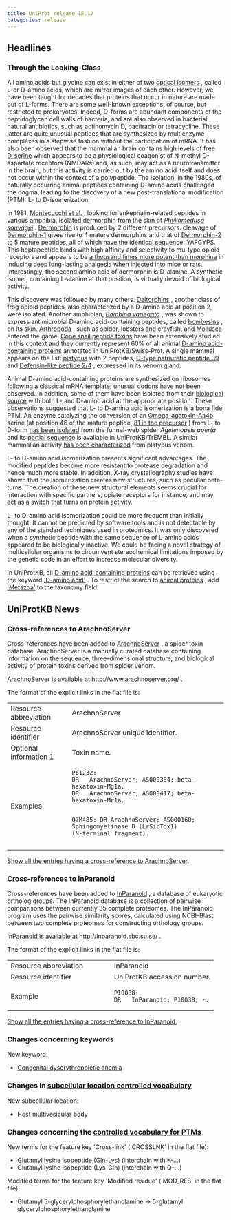 ```yaml
---
title: UniProt release 15.12
categories: release
---
```


## Headlines

### Through the Looking-Glass

All amino acids but glycine can exist in either of two [optical isomers](http://en.wikipedia.org/wiki/Amino_acid#Isomerism) , called L-or D-amino acids, which are mirror images of each other. However, we have been taught for decades that proteins that occur in nature are made out of L-forms. There are some well-known exceptions, of course, but restricted to prokaryotes. Indeed, D-forms are abundant components of the peptidoglycan cell walls of bacteria, and are also observed in bacterial natural antibiotics, such as actinomycin D, bacitracin or tetracycline. These latter are quite unusual peptides that are synthesized by multienzyme complexes in a stepwise fashion without the participation of mRNA. It has also been observed that the mammalian brain contains high levels of free [D-serine](http://www.ncbi.nlm.nih.gov/pubmed/18564180) which appears to be a physiological coagonist of N-methyl D-aspartate receptors (NMDARs) and, as such, may act as a neurotransmitter in the brain, but this activity is carried out by the amino acid itself and does not occur within the context of a polypeptide. The isolation, in the 1980s, of naturally occurring animal peptides containing D-amino acids challenged the dogma, leading to the discovery of a new post-translational modification (PTM): L- to D-isomerization.

In 1981, [Montecucchi et al.](http://www.ncbi.nlm.nih.gov/pubmed/7287299) , looking for enkephalin-related peptides in various amphibia, isolated dermorphin from the skin of [*Phyllomedusa sauvagei*](http://www.uniprot.org/taxonomy/8395) . [Dermorphin](http://www.uniprot.org/uniprot/?query=name:dermorphin+AND+taxonomy:8395) is produced by 2 different precursors: cleavage of [Dermorphin-1](http://www.uniprot.org/uniprot/P05422) gives rise to 4 mature dermorphins and that of [Dermorphin-2](http://www.uniprot.org/uniprot/P05421) to 5 mature peptides, all of which have the identical sequence: YAFGYPS. This heptapeptide binds with high affinity and selectivity to mu-type opioid receptors and appears to be [a thousand times more potent than morphine](http://www.ncbi.nlm.nih.gov/pubmed/7195758) in inducing deep long-lasting analgesia when injected into mice or rats. Interestingly, the second amino acid of dermorphin is D-alanine. A synthetic isomer, containing L-alanine at that position, is virtually devoid of biological activity.

This discovery was followed by many others. [Deltorphins](http://www.uniprot.org/uniprot/?query=taxonomy:%22Metazoa+%5B33208%5D%22+AND+keyword:%22D-amino+acid%22+AND+name:deltorphin) , another class of frog opioid peptides, also characterized by a D-amino acid at position 2, were isolated. Another amphibian, [*Bombina variegata*](http://www.uniprot.org/taxonomy/8348) , was shown to express antimicrobial D-amino acid-containing peptides, called [bombesins](http://www.uniprot.org/uniprot/?query=keyword:%22D-amino+acid%22+AND+taxonomy:8348) , on its skin. [Arthropoda](http://www.uniprot.org/uniprot/?query=keyword:%22D-amino+acid%22+AND+taxonomy:6656) , such as spider, lobsters and crayfish, and [Mollusca](http://www.uniprot.org/uniprot/?query=keyword:%22D-amino+acid%22+taxonomy:6447) entered the game. [Cone snail peptide toxins](http://www.uniprot.org/uniprot/?query=keyword:%22D-amino+acid%22+AND+taxonomy:6490) have been extensively studied in this context and they currently represent 60% of all animal [D-amino acid-containing proteins](http://www.uniprot.org/uniprot/?query=taxonomy:%22Metazoa+%5B33208%5D%22+AND+keyword:%22D-amino+acid%22&by=taxonomy#6656,6447,32523) annotated in UniProtKB/Swiss-Prot. A single mammal appears on the list: [platypus](http://www.uniprot.org/uniprot/?query=keyword:%22D-amino+acid%22+taxonomy:9258) with 2 peptides, [C-type natriuretic peptide 39](http://www.uniprot.org/uniprot/P84715) and [Defensin-like peptide 2/4](http://www.uniprot.org/uniprot/P82140) , expressed in its venom gland.

Animal D-amino acid-containing proteins are synthesized on ribosomes following a classical mRNA template; unusual codons have not been observed. In addition, some of them have been isolated from their [biological source](http://www.ncbi.nlm.nih.gov/pubmed/7973665,8034574) with both L- and D-amino acid at the appropriate position. These observations suggested that L- to D-amino acid isomerization is a bona fide PTM. An enzyme catalyzing the conversion of an [Omega-agatoxin-Aa4b](http://www.uniprot.org/uniprot/P37045) serine (at position 46 of the mature peptide, [81 in the precursor](http://www.uniprot.org/uniprot/P37045#section_features) ) from L- to D-form [has been isolated](http://www.ncbi.nlm.nih.gov/pubmed/7622482) from the funnel-web spider *Agelenopsis aperta* and its [partial sequence](http://www.uniprot.org/uniprot/?query=q9txd8+OR+q9twh3) is available in UniProtKB/TrEMBL. A similar mammalian activity [has been characterized](http://www.ncbi.nlm.nih.gov/pubmed/16480722) from platypus venom.

L- to D-amino acid isomerization presents significant advantages. The modified peptides become more resistant to protease degradation and hence much more stable. In addition, X-ray crystallography studies have shown that the isomerization creates new structures, such as peculiar beta-turns. The creation of these new structural elements seems crucial for interaction with specific partners, opiate receptors for instance, and may act as a switch that turns on protein activity.

L- to D-amino acid isomerization could be more frequent than initially thought. It cannot be predicted by software tools and is not detectable by any of the standard techniques used in proteomics. It was only discovered when a synthetic peptide with the same sequence of L-amino acids appeared to be biologically inactive. We could be facing a novel strategy of multicellular organisms to circumvent stereochemical limitations imposed by the genetic code in an effort to increase molecular diversity.

In UniProtKB, all [D-amino acid-containing proteins](http://www.uniprot.org/uniprot/?query=keyword:%22D-amino+acid%22) can be retrieved using the keyword ['D-amino acid'](http://www.uniprot.org/keywords/KW-0208) . To restrict the search to [animal proteins](http://www.uniprot.org/uniprot/?query=taxonomy:33208+AND+keyword:%22D-amino+acid%22) , add ['Metazoa'](http://www.uniprot.org/taxonomy/33208) to the taxonomy field.

## UniProtKB News

### Cross-references to ArachnoServer

Cross-references have been added to [ArachnoServer](http://www.arachnoserver.org/) , a spider toxin database. ArachnoServer is a manually curated database containing information on the sequence, three-dimensional structure, and biological activity of protein toxins derived from spider venom.

ArachnoServer is available at <http://www.arachnoserver.org/> .

The format of the explicit links in the flat file is:

<table><colgroup><col style="width: 28%" /><col style="width: 71%" /></colgroup><tbody><tr class="odd"><td>Resource abbreviation</td><td>ArachnoServer</td></tr><tr class="even"><td>Resource identifier</td><td>ArachnoServer unique identifier.</td></tr><tr class="odd"><td>Optional information 1</td><td>Toxin name.</td></tr><tr class="even"><td>Examples</td><td><pre><code>P61232:
DR   ArachnoServer; AS000384; beta-hexatoxin-Mg1a.
DR   ArachnoServer; AS000417; beta-hexatoxin-Mr1a.

Q7M485:
DR   ArachnoServer; AS000160; Sphingomyelinase D (LrSicTox1) (N-terminal fragment).</code></pre></td></tr></tbody></table>

[Show all the entries having a cross-reference to ArachnoServer.](http://www.uniprot.org/uniprot/?query=database%3AArachnoServer&sort=score)

### Cross-references to InParanoid

Cross-references have been added to [InParanoid](http://inparanoid.sbc.su.se/) , a database of eukaryotic ortholog groups. The InParanoid database is a collection of pairwise comparisons between currently 35 complete proteomes. The InParanoid program uses the pairwise similarity scores, calculated using NCBI-Blast, between two complete proteomes for constructing orthology groups.

InParanoid is available at <http://inparanoid.sbc.su.se/> .

The format of the explicit links in the flat file is:

<table><colgroup><col style="width: 50%" /><col style="width: 50%" /></colgroup><tbody><tr class="odd"><td>Resource abbreviation</td><td>InParanoid</td></tr><tr class="even"><td>Resource identifier</td><td>UniProtKB accession number.</td></tr><tr class="odd"><td>Example</td><td><pre><code>P10038:
DR   InParanoid; P10038; -.</code></pre></td></tr></tbody></table>

[Show all the entries having a cross-reference to InParanoid.](http://www.uniprot.org/uniprot/?query=database%3AInParanoid&sort=score)

### Changes concerning keywords

New keyword:

-   [Congenital dyserythropoietic anemia](http://www.uniprot.org/keywords/KW-1055)

### Changes in [subcellular location controlled vocabulary](http://www.uniprot.org/docs/subcell)

New subcellular location:

-   Host multivesicular body

### Changes concerning the [controlled vocabulary for PTMs](http://www.uniprot.org/docs/ptmlist)

New terms for the feature key 'Cross-link' ('CROSSLNK' in the flat file):

-   Glutamyl lysine isopeptide (Gln-Lys) (interchain with K-...)
-   Glutamyl lysine isopeptide (Lys-Gln) (interchain with Q-...)

Modified terms for the feature key 'Modified residue' ('MOD\_RES' in the flat file):

-   Glutamyl 5-glycerylphosphorylethanolamine -&gt; 5-glutamyl glycerylphosphorylethanolamine
